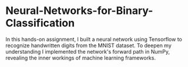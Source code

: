 # Neural-Networks-for-Binary-Classification
In this hands-on assignment, I built a neural network using Tensorflow to recognize handwritten digits from the MNIST dataset. To deepen my understanding I implemented the network's forward path in NumPy, revealing the inner workings of machine learning frameworks.
